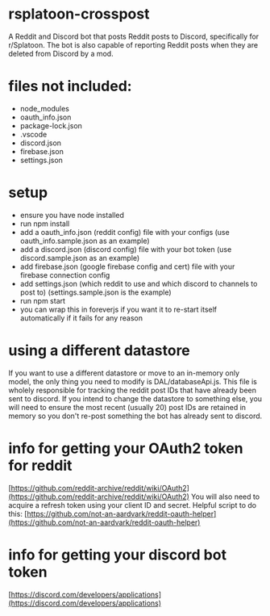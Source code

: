 # rsplatoon-crosspost
A Reddit and Discord bot that posts Reddit posts to Discord, specifically for r/Splatoon. The bot is also capable of reporting Reddit posts when they are deleted from Discord by a mod.

# files not included:
- node_modules
- oauth_info.json
- package-lock.json
- .vscode
- discord.json
- firebase.json
- settings.json

# setup
- ensure you have node installed
- run npm install
- add a oauth_info.json (reddit config) file with your configs (use oauth_info.sample.json as an example)
- add a discord.json (discord config) file with your bot token (use discord.sample.json as an example)
- add firebase.json (google firebase config and cert) file with your firebase connection config
- add settings.json (which reddit to use and which discord to channels to post to) (settings.sample.json is the example)
- run npm start
- you can wrap this in foreverjs if you want it to re-start itself automatically if it fails for any reason

# using a different datastore
If you want to use a different datastore or move to an in-memory only model, the only thing you need to modify is DAL/databaseApi.js.  This file is wholely responsible for tracking the reddit post IDs that have already been sent to discord.  If you intend to change the datastore to something else, you will need to ensure the most recent (usually 20) post IDs are retained in memory so you don't re-post something the bot has already sent to discord.

# info for getting your OAuth2 token for reddit
[https://github.com/reddit-archive/reddit/wiki/OAuth2](https://github.com/reddit-archive/reddit/wiki/OAuth2)
You will also need to acquire a refresh token using your client ID and secret.  Helpful script to do this: [https://github.com/not-an-aardvark/reddit-oauth-helper](https://github.com/not-an-aardvark/reddit-oauth-helper)

# info for getting your discord bot token
[https://discord.com/developers/applications](https://discord.com/developers/applications)
